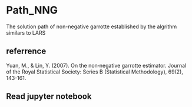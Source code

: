 # Path_NNG
The solution path of non-negative garrotte  established by the algrithm similars to LARS


## referrence 
Yuan, M., & Lin, Y. (2007). On the non‐negative garrotte estimator. Journal of the Royal Statistical Society: Series B (Statistical Methodology), 69(2), 143-161.


## Read jupyter notebook 
